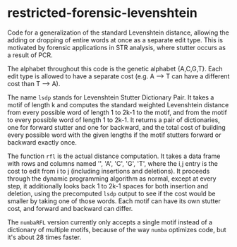 # restricted-forensic-levenshtein
Code for a generalization of the standard Levenshtein distance, allowing the adding or dropping of entire words at once as a separate edit type. This is motivated by forensic applications in STR analysis, where stutter occurs as a result of PCR.

The alphabet throughout this code is the genetic alphabet {A,C,G,T}. Each edit type is allowed to have a separate cost (e.g. A --> T can have a different cost than T --> A).

The name `lsdp` stands for Levenshtein Stutter Dictionary Pair. It takes a motif of length k and computes the standard weighted Levenshtein distance from every possible word of length 1 to 2k-1 to the motif, and from the motif to every possible word of length 1 to 2k-1. It returns a pair of dictionaries, one for forward stutter and one for backward, and the total cost of building every possible word with the given lengths if the motif stutters forward or backward exactly once.

The function `rfl` is the actual distance computation. It takes a data frame with rows and columns named '', 'A', 'C', 'G', 'T', where the i,j entry is the cost to edit from i to j (including insertions and deletions). It proceeds through the dynamic programming algorithm as normal, except at every step, it additionally looks back 1 to 2k-1 spaces for both insertion and deletion, using the precomputed `lsdp` output to see if the cost would be smaller by taking one of those words. Each motif can have its own stutter cost, and forward and backward can differ.

The `numbaRFL` version currently only accepts a single motif instead of a dictionary of multiple motifs, because of the way `numba` optimizes code, but it's about 28 times faster.
